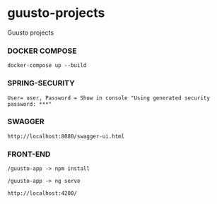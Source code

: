 # guusto-projects
Guusto projects

### DOCKER COMPOSE

    docker-compose up --build
    
### SPRING-SECURITY
    
    User= user, Password = Show in console "Using generated security password: ***"

### SWAGGER 

    http://localhost:8080/swagger-ui.html

### FRONT-END
    
    /guusto-app -> npm install
    
    /guusto-app -> ng serve
    
    http://localhost:4200/
    

